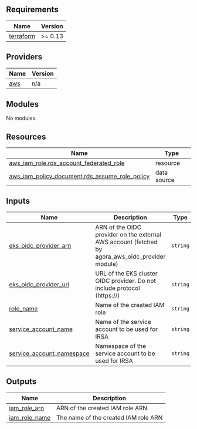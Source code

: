 ## Requirements

| Name | Version |
|------|---------|
| <a name="requirement_terraform"></a> [terraform](#requirement\_terraform) | >= 0.13 |

## Providers

| Name | Version |
|------|---------|
| <a name="provider_aws"></a> [aws](#provider\_aws) | n/a |

## Modules

No modules.

## Resources

| Name | Type |
|------|------|
| [aws_iam_role.rds_account_federated_role](https://registry.terraform.io/providers/hashicorp/aws/latest/docs/resources/iam_role) | resource |
| [aws_iam_policy_document.rds_assume_role_policy](https://registry.terraform.io/providers/hashicorp/aws/latest/docs/data-sources/iam_policy_document) | data source |

## Inputs

| Name | Description | Type | Default | Required |
|------|-------------|------|---------|:--------:|
| <a name="input_eks_oidc_provider_arn"></a> [eks\_oidc\_provider\_arn](#input\_eks\_oidc\_provider\_arn) | ARN of the OIDC provider on the external AWS account (fetched by agora\_aws\_oidc\_provider module) | `string` | n/a | yes |
| <a name="input_eks_oidc_provider_url"></a> [eks\_oidc\_provider\_url](#input\_eks\_oidc\_provider\_url) | URL of the EKS cluster OIDC provider. Do not include protocol (https://) | `string` | n/a | yes |
| <a name="input_role_name"></a> [role\_name](#input\_role\_name) | Name of the created IAM role | `string` | n/a | yes |
| <a name="input_service_account_name"></a> [service\_account\_name](#input\_service\_account\_name) | Name of the service account to be used for IRSA | `string` | n/a | yes |
| <a name="input_service_account_namespace"></a> [service\_account\_namespace](#input\_service\_account\_namespace) | Namespace of the service account to be used for IRSA | `string` | n/a | yes |

## Outputs

| Name | Description |
|------|-------------|
| <a name="output_iam_role_arn"></a> [iam\_role\_arn](#output\_iam\_role\_arn) | ARN of the created IAM role ARN |
| <a name="output_iam_role_name"></a> [iam\_role\_name](#output\_iam\_role\_name) | The name of the created IAM role ARN |

